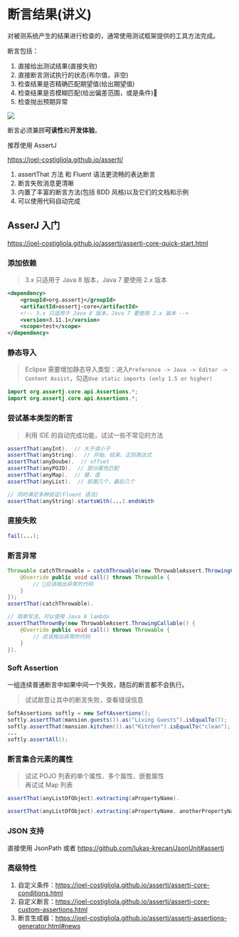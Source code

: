 # 断言结果(讲义)

对被测系统产生的结果进行检查的，通常使用测试框架提供的工具方法完成。

断言包括：

1. 直接给出测试结果(直接失败)
2. 直接断言测试执行的状态(布尔值，非空)
3. 检查结果是否精确匹配期望值(给出期望值)
4. 检查结果是否模糊匹配(给出偏差范围，或是条件)
5. 检查抛出预期异常

![](http://xunitpatterns.com/Assertion%20Method.gif)

断言必须兼顾**可读性**和**开发体验**。

推荐使用 AssertJ

https://joel-costigliola.github.io/assertj/

1. assertThat 方法 和 Fluent 语法更流畅的表达断言
2. 断言失败消息更清晰
3. 内置了丰富的断言方法(包括 BDD 风格)以及它们的文档和示例
4. 可以使用代码自动完成

## AsserJ 入门

https://joel-costigliola.github.io/assertj/assertj-core-quick-start.html

### 添加依赖

> 3.x 只适用于 Java 8 版本，Java 7 要使用 2.x 版本

```xml
<dependency>
    <groupId>org.assertj</groupId>
    <artifactId>assertj-core</artifactId>
    <!-- 3.x 只适用于 Java 8 版本，Java 7 要使用 2.x 版本 -->
    <version>3.11.1</version>
    <scope>test</scope>
</dependency>
```

### 静态导入

> Eclipse 需要增加静态导入类型：进入`Preference -> Java -> Editor -> Content Assist`，勾选`Use static imports (only 1.5 or higher)`

```java
import org.assertj.core.api.Assertions.*;
import org.assertj.core.api.Assertions.*;
```

### 尝试基本类型的断言

> 利用 IDE 的自动完成功能，试试一些不常见的方法

```java
assertThat(anyInt).  // 大于或小于
assertThat(anyString).  // 开始、结束、正则表达式
assertThat(anyDoube).  // offset
assertThat(anyPOJO).  // 部分属性匹配
assertThat(anyMap).  // 键，值
assertThat(anyList).  // 前面几个，最后几个

// 同时满足多种验证(Fluent 语法)
assertThat(anyString).startsWith(...).endsWith
```

### 直接失败

```java
fail(...);
```

### 断言异常

```java
Throwable catchThrowable = catchThrowable(new ThrowableAssert.ThrowingCallable() {
    @Override public void call() throws Throwable {
        // 应该抛出异常的代码
    }
});
assertThat(catchThrowable).

// 简单写法，可以使用 Java 8 lambda
assertThatThrownBy(new ThrowableAssert.ThrowingCallable() {
    @Override public void call() throws Throwable {
        // 应该抛出异常的代码
    }
}).
```

### Soft Assertion

一组连续普通断言中如果中间一个失败，随后的断言都不会执行。

> 试试故意让其中的断言失败，查看错误信息

```java
SoftAssertions softly = new SoftAssertions();
softly.assertThat(mansion.guests()).as("Living Guests").isEqualTo(7);
softly.assertThat(mansion.kitchen()).as("Kitchen").isEqualTo("clean");
...
softly.assertAll();
```

### 断言集合元素的属性

> 试试 POJO 列表的单个属性、多个属性、嵌套属性  
> 再试试 Map 列表

```java
assertThat(anyListOfObject).extracting(aPropertyName).

assertThat(anyListOfObject).extracting(aPropertyName, anotherPropertyName).contains(tuple(aPropertyValue, anotherPropertyValue), ...)
```

### JSON 支持

直接使用 JsonPath 或者 https://github.com/lukas-krecan/JsonUnit#assertj

### 高级特性

1. 自定义条件：https://joel-costigliola.github.io/assertj/assertj-core-conditions.html
2. 自定义断言：https://joel-costigliola.github.io/assertj/assertj-core-custom-assertions.html
3. 断言生成器：https://joel-costigliola.github.io/assertj/assertj-assertions-generator.html#news
